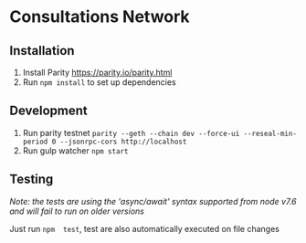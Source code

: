 # Consultations Network

## Installation
1. Install Parity https://parity.io/parity.html
2. Run `npm install` to set up dependencies

## Development
1. Run parity testnet `parity --geth --chain dev --force-ui --reseal-min-period 0 --jsonrpc-cors http://localhost`
2. Run gulp watcher `npm start`

## Testing
*Note: the tests are using the 'async/await' syntax supported from node v7.6 and will fail to run on older versions*

Just run `npm  test`, test are also automatically executed on file changes

